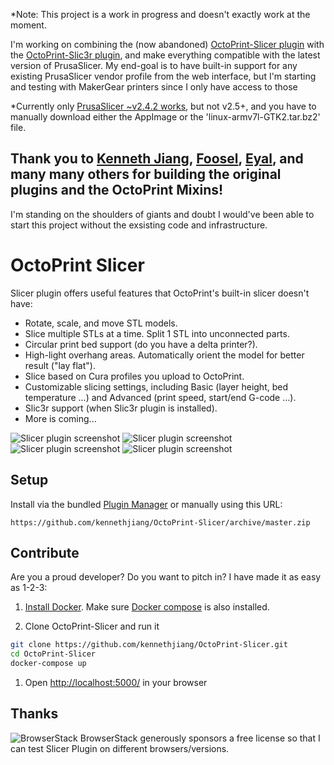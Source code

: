 *Note: This project is a work in progress and doesn't exactly work at the moment. 

I'm working on combining the (now abandoned) [OctoPrint-Slicer plugin](https://github.com/OctoPrint/OctoPrint-Slic3r) with the [OctoPrint-Slic3r plugin](https://github.com/OctoPrint/OctoPrint-Slic3r), and make everything compatible with the latest version of PrusaSlicer. My end-goal is to have built-in support for any existing PrusaSlicer vendor profile from the web interface, but I'm starting and testing with MakerGear printers since I only have access to those

*Currently only [PrusaSlicer ~v2.4.2 works](https://github.com/prusa3d/PrusaSlicer/releases/tag/version_2.4.2), but not v2.5+, and you have to manually download either the AppImage or the 'linux-armv7l-GTK2.tar.bz2' file. 

## Thank you to [Kenneth Jiang](https://github.com/kennethjiang/), [Foosel](https://github.com/foosel), [Eyal](https://github.com/eyal0), and many many others for building the original plugins and the OctoPrint Mixins! 
I'm standing on the shoulders of giants and doubt I would've been able to start this project without the exsisting code and infrastructure. 

# OctoPrint Slicer

Slicer plugin offers useful features that OctoPrint's built-in slicer doesn't have:

- Rotate, scale, and move STL models.
- Slice multiple STLs at a time. Split 1 STL into unconnected parts.
- Circular print bed support (do you have a delta printer?).
- High-light overhang areas. Automatically orient the model for better result ("lay flat").
- Slice based on Cura profiles you upload to OctoPrint.
- Customizable slicing settings, including Basic (layer height, bed temperature ...) and Advanced (print speed, start/end G-code ...).
- Slic3r support (when Slic3r plugin is installed).
- More is coming...

![Slicer plugin screenshot](/docs/screenshot1.png?raw=true "Slicer Screen Shot")
![Slicer plugin screenshot](/docs/screenshot2.png?raw=true "Slicer Screen Shot")
![Slicer plugin screenshot](/docs/screenshot3.png?raw=true "Slicer Screen Shot")
![Slicer plugin screenshot](/docs/screenshot4.png?raw=true "Slicer Screen Shot")


## Setup

Install via the bundled [Plugin Manager](https://github.com/foosel/OctoPrint/wiki/Plugin:-Plugin-Manager)
or manually using this URL:

    https://github.com/kennethjiang/OctoPrint-Slicer/archive/master.zip

## Contribute

Are you a proud developer? Do you want to pitch in? I have made it as easy as 1-2-3:

1. [Install Docker](https://docs.docker.com/engine/installation/). Make sure [Docker compose](https://docs.docker.com/compose/) is also installed.

1. Clone OctoPrint-Slicer and run it

```bash
git clone https://github.com/kennethjiang/OctoPrint-Slicer.git
cd OctoPrint-Slicer
docker-compose up
```

1. Open [http://localhost:5000/](http://localhost:5000/) in your browser

## Thanks
![BrowserStack](https://lh4.googleusercontent.com/wyCKLuED8i1E6mvA8Moiwd5VSq2jXHXPOel85bqnW-rUU_tXBr0c1aSIhY7SHH1jKTaf7AF7vA=s50-h50-e365 "BrowserStack") BrowserStack generously sponsors a free license so that I can test Slicer Plugin on different browsers/versions.

